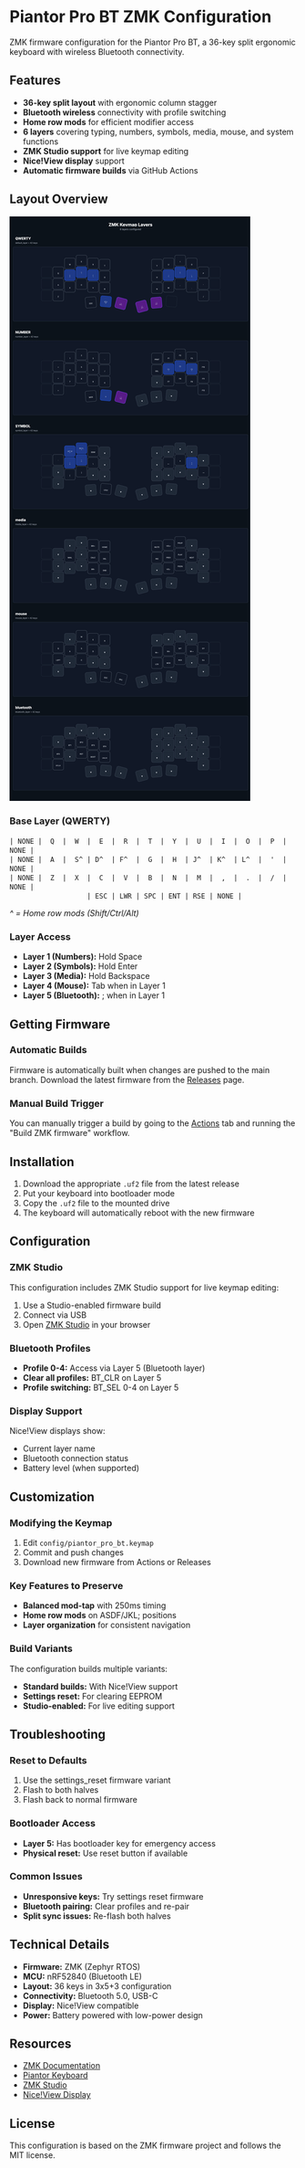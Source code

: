 # Piantor Pro BT ZMK Configuration

ZMK firmware configuration for the Piantor Pro BT, a 36-key split ergonomic keyboard with wireless Bluetooth connectivity.

## Features

- **36-key split layout** with ergonomic column stagger
- **Bluetooth wireless** connectivity with profile switching
- **Home row mods** for efficient modifier access
- **6 layers** covering typing, numbers, symbols, media, mouse, and system functions
- **ZMK Studio support** for live keymap editing
- **Nice!View display** support
- **Automatic firmware builds** via GitHub Actions

## Layout Overview

![Piantor Pro BT keymap](screenshots/keymap.png)

### Base Layer (QWERTY)
```
| NONE |  Q  |  W  |  E  |  R  |  T  |  Y  |  U  |  I  |  O  |  P  | NONE |
| NONE |  A  |  S^ | D^  | F^  |  G  |  H  | J^  | K^  | L^  |  '  | NONE |
| NONE |  Z  |  X  |  C  |  V  |  B  |  N  |  M  |  ,  |  .  |  /  | NONE |
                   | ESC | LWR | SPC | ENT | RSE | NONE |
```
*^ = Home row mods (Shift/Ctrl/Alt)*

### Layer Access
- **Layer 1 (Numbers):** Hold Space
- **Layer 2 (Symbols):** Hold Enter
- **Layer 3 (Media):** Hold Backspace
- **Layer 4 (Mouse):** Tab when in Layer 1
- **Layer 5 (Bluetooth):** ; when in Layer 1

## Getting Firmware

### Automatic Builds
Firmware is automatically built when changes are pushed to the main branch. Download the latest firmware from the [Releases](../../releases) page.

### Manual Build Trigger
You can manually trigger a build by going to the [Actions](../../actions) tab and running the "Build ZMK firmware" workflow.

## Installation

1. Download the appropriate `.uf2` file from the latest release
2. Put your keyboard into bootloader mode
3. Copy the `.uf2` file to the mounted drive
4. The keyboard will automatically reboot with the new firmware

## Configuration

### ZMK Studio
This configuration includes ZMK Studio support for live keymap editing:
1. Use a Studio-enabled firmware build
2. Connect via USB
3. Open [ZMK Studio](https://zmk.dev/docs/features/studio) in your browser

### Bluetooth Profiles
- **Profile 0-4:** Access via Layer 5 (Bluetooth layer)
- **Clear all profiles:** BT_CLR on Layer 5
- **Profile switching:** BT_SEL 0-4 on Layer 5

### Display Support
Nice!View displays show:
- Current layer name
- Bluetooth connection status
- Battery level (when supported)

## Customization

### Modifying the Keymap
1. Edit `config/piantor_pro_bt.keymap`
2. Commit and push changes
3. Download new firmware from Actions or Releases

### Key Features to Preserve
- **Balanced mod-tap** with 250ms timing
- **Home row mods** on ASDF/JKL; positions
- **Layer organization** for consistent navigation

### Build Variants
The configuration builds multiple variants:
- **Standard builds:** With Nice!View support
- **Settings reset:** For clearing EEPROM
- **Studio-enabled:** For live editing support

## Troubleshooting

### Reset to Defaults
1. Use the settings_reset firmware variant
2. Flash to both halves
3. Flash back to normal firmware

### Bootloader Access
- **Layer 5:** Has bootloader key for emergency access
- **Physical reset:** Use reset button if available

### Common Issues
- **Unresponsive keys:** Try settings reset firmware
- **Bluetooth pairing:** Clear profiles and re-pair
- **Split sync issues:** Re-flash both halves

## Technical Details

- **Firmware:** ZMK (Zephyr RTOS)
- **MCU:** nRF52840 (Bluetooth LE)
- **Layout:** 36 keys in 3x5+3 configuration
- **Connectivity:** Bluetooth 5.0, USB-C
- **Display:** Nice!View compatible
- **Power:** Battery powered with low-power design

## Resources

- [ZMK Documentation](https://zmk.dev/)
- [Piantor Keyboard](https://github.com/beekeeb/piantor)
- [ZMK Studio](https://zmk.dev/docs/features/studio)
- [Nice!View Display](https://nicekeyboards.com/docs/nice-view/)

## License

This configuration is based on the ZMK firmware project and follows the MIT license.
